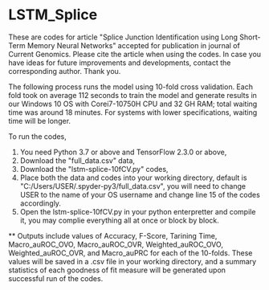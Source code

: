 # LSTM_Splice

These are codes for article "Splice Junction Identification using Long Short-Term Memory Neural Networks" accepted for publication in journal of Current Genomics. Please cite the article when using the codes. In case you have ideas for future improvements and developments, contact the corresponding author. Thank you.  

The following process runs the model using 10-fold cross validation. Each fold took on average 112 seconds to train the model and generate results in our Windows 10 OS with Corei7-10750H CPU and 32 GH RAM; total waiting time was around 18 minutes. For systems with lower specifications, waiting time will be longer.  

To run the codes,  
1. You need Python 3.7 or above and TensorFlow 2.3.0 or above,  
2. Download the "full_data.csv" data,  
3. Download the "lstm-splice-10fCV.py" codes,  
4. Place both the data and codes into your working directory, default is "C:/Users/USER/.spyder-py3/full_data.csv", you will need to change USER to the name of your OS username and change line 15 of the codes accordingly.  
5. Open the lstm-splice-10fCV.py in your python enterpretter and compile it, you may complie everything all at once or block by block.  

** Outputs include values of Accuracy, F-Score, Tarining Time, Macro_auROC_OVO, Macro_auROC_OVR, Weighted_auROC_OVO, Weighted_auROC_OVR, and Macro_auPRC for each of the 10-folds. These values will be saved in a .csv file in your working directory, and a summary statistics of each goodness of fit measure will be generated upon successful run of the codes.  
